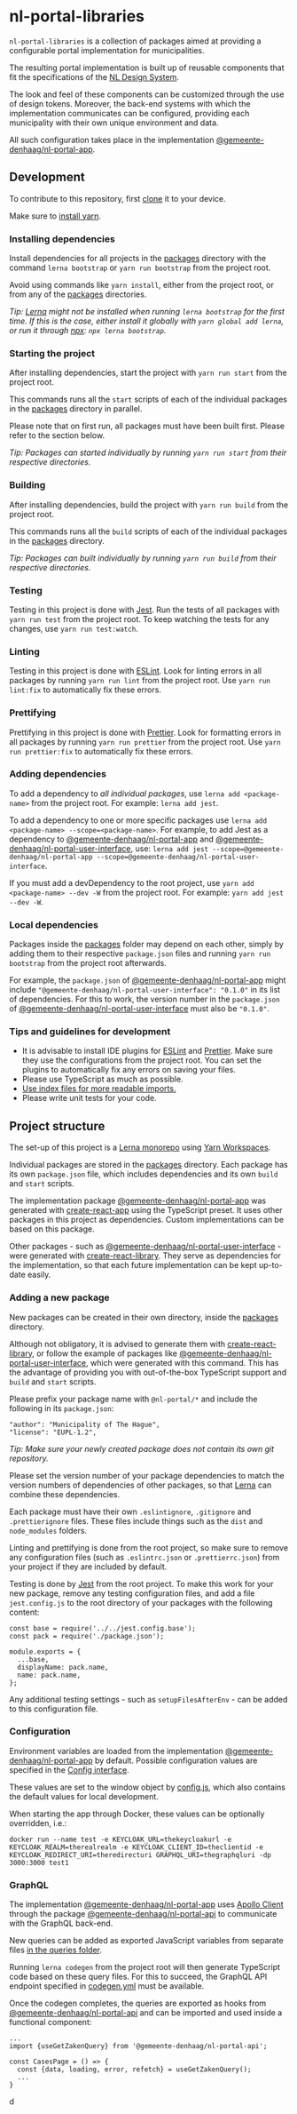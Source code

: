 # nl-portal-libraries

`nl-portal-libraries` is a collection of packages aimed at providing a configurable portal
implementation for municipalities.

The resulting portal implementation is built up of reusable components that fit the specifications
of the [NL Design System](https://designsystem.gebruikercentraal.nl/).

The look and feel of these components can be customized through the use of design tokens. Moreover,
the back-end systems with which the implementation communicates can be configured, providing each
municipality with their own unique environment and data.

All such configuration takes place in the implementation
[@gemeente-denhaag/nl-portal-app](./packages/app).

## Development

To contribute to this repository, first [clone](https://git-scm.com/docs/git-clone) it to your
device.

Make sure to [install yarn](https://yarnpkg.com/getting-started/install).

### Installing dependencies

Install dependencies for all projects in the [packages](./packages) directory with the command
`lerna bootstrap` or `yarn run bootstrap` from the project root.

Avoid using commands like `yarn install`, either from the project root, or from any of the
[packages](./packages) directories.

_Tip: [Lerna](https://github.com/lerna/lerna) might not be installed when running `lerna bootstrap`
for the first time. If this is the case, either install it globally with `yarn global add lerna`, or
run it through [npx](https://www.npmjs.com/package/npx): `npx lerna bootstrap`._

### Starting the project

After installing dependencies, start the project with `yarn run start` from the project root.

This commands runs all the `start` scripts of each of the individual packages in the
[packages](./packages) directory in parallel.

Please note that on first run, all packages must have been built first. Please refer to the section
below.

_Tip: Packages can started individually by running `yarn run start` from their respective
directories._

### Building

After installing dependencies, build the project with `yarn run build` from the project root.

This commands runs all the `build` scripts of each of the individual packages in the
[packages](./packages) directory.

_Tip: Packages can built individually by running `yarn run build` from their respective
directories._

### Testing

Testing in this project is done with [Jest](https://jestjs.io/). Run the tests of all packages with
`yarn run test` from the project root. To keep watching the tests for any changes, use
`yarn run test:watch`.

### Linting

Testing in this project is done with [ESLint](https://eslint.org/). Look for linting errors in all
packages by running `yarn run lint` from the project root. Use `yarn run lint:fix` to automatically
fix these errors.

### Prettifying

Prettifying in this project is done with [Prettier](https://prettier.io/). Look for formatting
errors in all packages by running `yarn run prettier` from the project root. Use
`yarn run prettier:fix` to automatically fix these errors.

### Adding dependencies

To add a dependency to _all individual packages_, use `lerna add <package-name>` from the project
root. For example: `lerna add jest`.

To add a dependency to one or more specific packages use
`lerna add <package-name> --scope=<package-name>`. For example, to add Jest as a dependency to
[@gemeente-denhaag/nl-portal-app](./packages/app) and
[@gemeente-denhaag/nl-portal-user-interface](./packages/user-interface), use:
`lerna add jest --scope=@gemeente-denhaag/nl-portal-app --scope=@gemeente-denhaag/nl-portal-user-interface`.

If you must add a devDependency to the root project, use `yarn add <package-name> --dev -W` from the
project root. For example: `yarn add jest --dev -W`.

### Local dependencies

Packages inside the [packages](./packages) folder may depend on each other, simply by adding them to
their respective `package.json` files and running `yarn run bootstrap` from the project root
afterwards.

For example, the `package.json` of [@gemeente-denhaag/nl-portal-app](./packages/app) might include
`"@gemeente-denhaag/nl-portal-user-interface": "0.1.0"` in its list of dependencies. For this to
work, the version number in the `package.json` of
[@gemeente-denhaag/nl-portal-user-interface](./packages/user-interface) must also be `"0.1.0"`.

### Tips and guidelines for development

- It is advisable to install IDE plugins for [ESLint](https://eslint.org/) and
  [Prettier](https://prettier.io/). Make sure they use the configurations from the project root. You
  can set the plugins to automatically fix any errors on saving your files.
- Please use TypeScript as much as possible.
- [Use index files for more readable imports.](https://www.bettercoder.io/best-practices/69/use-indexts-to-simplify-imports)
- Please write unit tests for your code.

## Project structure

The set-up of this project is a [Lerna monorepo](https://github.com/lerna/lerna) using
[Yarn Workspaces](https://classic.yarnpkg.com/en/docs/workspaces/).

Individual packages are stored in the [packages](./packages) directory. Each package has its own
`package.json` file, which includes dependencies and its own `build` and `start` scripts.

The implementation package [@gemeente-denhaag/nl-portal-app](./packages/app) was generated with
[create-react-app](https://create-react-app.dev/docs/adding-typescript/) using the TypeScript
preset. It uses other packages in this project as dependencies. Custom implementations can be based
on this package.

Other packages - such as [@gemeente-denhaag/nl-portal-user-interface](./packages/user-interface) -
were generated with [create-react-library](https://www.npmjs.com/package/create-react-library). They
serve as dependencies for the implementation, so that each future implementation can be kept
up-to-date easily.

### Adding a new package

New packages can be created in their own directory, inside the [packages](./packages) directory.

Although not obligatory, it is advised to generate them with
[create-react-library](https://www.npmjs.com/package/create-react-library), or follow the example of
packages like [@gemeente-denhaag/nl-portal-user-interface](./packages/user-interface), which were
generated with this command. This has the advantage of providing you with out-of-the-box TypeScript
support and `build` and `start` scripts.

Please prefix your package name with `@nl-portal/*` and include the following in its `package.json`:

```
"author": "Municipality of The Hague",
"license": "EUPL-1.2",
```

_Tip: Make sure your newly created package does not contain its own git repository._

Please set the version number of your package dependencies to match the version numbers of
dependencies of other packages, so that [Lerna](https://github.com/lerna/lerna) can combine these
dependencies.

Each package must have their own `.eslintignore`, `.gitignore` and `.prettierignore` files. These
files include things such as the `dist` and `node_modules` folders.

Linting and prettifying is done from the root project, so make sure to remove any configuration
files (such as `.eslintrc.json` or `.prettierrc.json`) from your project if they are included by
default.

Testing is done by [Jest](https://jestjs.io/) from the root project. To make this work for your new
package, remove any testing configuration files, and add a file `jest.config.js` to the root
directory of your packages with the following content:

```
const base = require('../../jest.config.base');
const pack = require('./package.json');

module.exports = {
  ...base,
  displayName: pack.name,
  name: pack.name,
};
```

Any additional testing settings - such as `setupFilesAfterEnv` - can be added to this configuration
file.

### Configuration

Environment variables are loaded from the implementation
[@gemeente-denhaag/nl-portal-app](./packages/app) by default. Possible configuration values are
specified in the [Config interface](./packages/app/src/interfaces/config.ts).

These values are set to the window object by [config.js](./packages/app/public/config.js), which
also contains the default values for local development.

When starting the app through Docker, these values can be optionally overridden, i.e.:

```
docker run --name test -e KEYCLOAK_URL=thekeycloakurl -e KEYCLOAK_REALM=therealrealm -e KEYCLOAK_CLIENT_ID=theclientid -e KEYCLOAK_REDIRECT_URI=theredirecturi GRAPHQL_URI=thegraphqluri -dp 3000:3000 test1
```

### GraphQL

The implementation [@gemeente-denhaag/nl-portal-app](./packages/app) uses
[Apollo Client](https://www.apollographql.com/docs/react/) through the package
[@gemeente-denhaag/nl-portal-api](./packages/api) to communicate with the GraphQL back-end.

New queries can be added as exported JavaScript variables from separate files
[in the queries folder](./packages/api/src/queries).

Running `lerna codegen` from the project root will then generate TypeScript code based on these
query files. For this to succeed, the GraphQL API endpoint specified in
[codegen.yml](./packages/api/codegen.yml) must be available.

Once the codegen completes, the queries are exported as hooks from
[@gemeente-denhaag/nl-portal-api](./packages/api) and can be imported and used inside a functional
component:

```
...
import {useGetZakenQuery} from '@gemeente-denhaag/nl-portal-api';

const CasesPage = () => {
  const {data, loading, error, refetch} = useGetZakenQuery();
  ...
}
```
d
